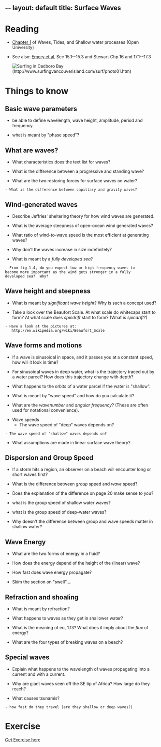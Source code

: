--
layout: default
title: Surface Waves
--

# Reading
  - [Chapter 1](../../Readings/OUWavesChp1.pdf) of Waves, Tides, and Shallow water processes (Open
    University)
  - See also: [Emery et al.](../../DescPo/Merged.pdf) Sec 15.1--15.3  and Stewart Chp 16 and 17.1--17.3

       ![Surfing in Cadboro Bay (http://www.surfingvancouverisland.com/surf/photo01.htm)](../../figs/SurfCaddyBaySm.jpg)

# Things to know

## Basic wave parameters
  - be able to define wavelength, wave height, amplitude, period and
    frequency.  
<!-- ; wavelength is the space between crests.  -->
<!-- ; wave height is the vertical distance from crest to trough-->
<!-- ; amplitude is the vertical distance from resting to the peak.-->
<!-- ; period is how long the wave passing a stationary point takes to go-->
<!-- ; through one cycle.-->
<!-- ; frequency is 1/T, the period. -->
  - what is meant by "phase speed"?  
<!-- ; Phase speed is how fast individual crests move.  -->

## What are waves?  
  - What characteristics does the text list for waves?
<!-- ; - transmits energy or a disturbance from one part of the medium to-->
<!-- ; another.-->
<!-- ; - Doesn't necessarily move the medium-->
<!-- ; - wave form can stay the same.-->
<!-- ; - propagates with a constant speed. -->
  - What is the difference between a progressive and standing wave?
<!-- ; A standing wave can be thought of as two progressive waves-->
<!-- ; travelling in opposite directions.  -->
  - What are the two restoring forces for surface waves on water?
<!-- ; surface tension and gravity  -->
    - What is the difference between capillary and gravity waves?
<!-- ; capillary the restoring force is largely surface tension and gravity waves are gravity.-->

## Wind-generated waves
  - Describe Jeffries' sheltering theory for how wind waves are
    generated.  
<!-- ; The wind blows over the waves with the windward side getting more-->
<!-- ; force than the downwind side.  This piles the waves up further.  -->
  - What is the average steepness of open-ocean wind generated waves?
<!-- ; ~5:100, ie. about 20 times wider than high.  -->
  - What ratio of wind-to-wave speed is the most efficient at
    generating waves?
<!-- ; waves grow until they have a wave speed of about 1/3 the wind-->
<!-- ; speed.  the interaction at this speed is the most efficient.  -->
  - Why don't the waves increase in size indefinitely?  
<!-- ; energy dissipates via friction-->
<!-- ; energy dissipates via white capping (kind of the same).  -->
<!-- ; some energy goes into non-wave motions.  -->
  - What is meant by a *fully developed sea*?
<!-- ; It is a sea in which the energy put in by the wind is dissipated at-->
<!-- ; the same rate.    -->
    - From fig 1.4, do you expect low or high frequency waves to
    become more important as the wind gets stronger in a fully
    developed sea?  Why?
<!-- ; Low-frequency waves.  The wave height goes up, so does the-->
<!-- ; wavelength.  And these waves will have longer periods.  -->

## Wave height and steepness
  - What is meant by *significant wave height*?  Why is such a concept
    used?
<!-- ; Significant wave height is the height of the highest 1/3 of the-->
<!-- ; waves.  -->
  - Take a look over the Beaufort Scale.  At what scale do whitecaps
    start to form?  At what scale does *spindrift* start to form?  (What
    is *spindrift*?)
<!-- ; Whitecaps: scale 3.  Spindrift: scale 7.  -->
    - Have a look at the pictures at:
       http://en.wikipedia.org/wiki/Beaufort_Scale

## Wave forms and motions
  - If a wave is sinusoidal in space, and it passes you at a constant
    speed, how will it look in time?
<!-- ; It will also be sinusoidal...-->
  - For sinusoidal waves in deep water, what is the trajectory traced out by a water
    parcel?  How does this trajectory change with depth?
<!-- ; A circle.  -->
  - What happens to the orbits of a water parcel if the water is "shallow".
<!-- ; It becomes compressed at the bottom.  -->
  - What is meant by "wave speed" and how do you calculate it?  
<!-- ; It is the speed of individual crests past a point.  -->
  - What are the *wavenumber* and *angular frequency*?  (These are often
    used for notational convenience).
<!-- ; wavenumber = 2pi/wavelength.  angular frequency = 2pi/T-->
  - Wave speeds
    - The wave speed of "deep" waves depends on?
<!-- ; wavelength (c = sqrt(gL/2pi));-->
    - The wave speed of "shallow" waves depends on?
<!-- ; water depth (c = sqrt(gH))-->
  - What assumptions are made in linear surface wave theory?
<!-- ; waves are sinusoidal-->
<!-- ; amplitudes are small compared to wavelengths and depths-->
<!-- ; viscocity and surface tension small-->
<!-- ; Coriolis force and vorticity small-->
<!-- ; depth not changing-->
<!-- ; three-dimensionality is not important.-->

## Dispersion and Group Speed
  - If a storm hits a region, an observer on a beach will encounter
    long or short waves first?  
<!-- ; long waves-->
  - What is the difference between *group* speed and *wave* speed?
<!-- ; group speed is the speed that a packet of waves travels at.  It-->
<!-- ; tends to be slower than the speed that the crests travel at.  -->
  - Does the explanation of the difference on page 20 make sense to
    you?
<!-- ; SHOW IN CLASS.-->
  - what is the group speed of shallow water waves?
<!-- ; = sqrt(gH)-->
  - what is the group speed of deep-water waves?
<!-- ; = 1/2 sqrt(gL/(2\pi))-->
  - Why doesn't the difference between group and wave speeds matter in
    shallow water?
<!-- ; the phase speed doesn't change with wavelength, so all waves travel-->
<!-- ; at the same speed and there is no dispersion...-->


## Wave Energy
  - What are the two forms of energy in a fluid?
<!-- ; potential and kinetic...-->
  - How does the energy depend of the height of the (linear) wave?
<!-- ; H^2. -->
  - How fast does wave energy propagate?
<!-- ; with the group speed.   -->
  - Skim the section on "swell"....

## Refraction and shoaling
  - What is meant by refraction?   
<!-- ; As water gets shallower, the waves slow down, so waves tend to align-->
<!-- ; themselves with isobaths.-->
  - What happens to waves as they get in shallower water?
<!-- ; they slow down.    -->
  - What is the meaning of eq, 1.13?  What does it imply about the
    *flux* of energy?  
<!-- ; it means that the flux remains constant.-->
  - What are the four types of breaking waves on a beach?
<!-- ; Spilling-->
<!-- ; Plunging-->
<!-- ; Collapsing-->
<!-- ; Surging-->

## Special waves
  - Explain what happens to the wavelength of waves propagating into a
    current and with a current.  
<!-- ; It is compressed...-->
  - Why are giant waves seen off the SE tip of Africa? How large do
    they reach?
<!-- ; Strong waves from Southern Ocean encounter the Algulhuas current.-->
  - What causes tsunamis?  
<!-- ; earthquakes or landslides-->
    - how fast do they travel (are they shallow or deep waves?)
<!-- ; c = sqrt(hg) = 200 m/s (h = 4000 m);-->

# Exercise

[Get Exercise here](ExerciseSurfaceWaves)

<!--

### Lab Demo?  
  - Try and make a lab demo of this?

### Things to show
  - Group speed with interfering projection.

### Activity
  - Explain swell map
   http://cdip.ucsd.edu/?nav=recent&sub=nowcast&xitem=monterey

Could also do bathy at Scripps.  Much more difficult.  


-->
